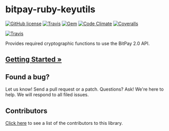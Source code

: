 # bitpay-ruby-keyutils

[![GitHub license](https://img.shields.io/badge/license-MIT-blue.svg?style=flat-square)](https://raw.githubusercontent.com/bitpay/bitpay-ruby-keyutils/master/LICENSE)
[![Travis](https://img.shields.io/travis/bitpay/bitpay-ruby-keyutils.svg?style=flat-square)](https://travis-ci.org/bitpay/bitpay-ruby-keyutils)
[![Gem](https://img.shields.io/gem/v/bitpay-key-utils.svg?style=flat-square)](https://rubygems.org/gems/bitpay-key-utils)
[![Code Climate](https://img.shields.io/codeclimate/github/bitpay/bitpay-ruby-keyutils.svg?style=flat-square)](https://codeclimate.com/github/bitpay/bitpay-ruby-keyutils)
[![Coveralls](https://img.shields.io/coveralls/bitpay/bitpay-ruby-keyutils.svg?style=flat-square)](https://coveralls.io/r/bitpay/bitpay-ruby-keyutils)

[![Travis](https://img.shields.io/travis/philosodad/bitpay-ruby-keyutils.svg?style=flat-square)](https://travis-ci.org/philosodad/bitpay-ruby-keyutils)

Provides required cryptographic functions to use the BitPay 2.0 API.

## [Getting Started &raquo;](http://dev.bitpay.com/guides/ruby-key-utils.html)

## Found a bug?
Let us know! Send a pull request or a patch. Questions? Ask! We're here to help. We will respond to all filed issues.

## Contributors
[Click here](https://github.com/bitpay/bitpay-ruby-keyutils/graphs/contributors) to see a list of the contributors to this library.
